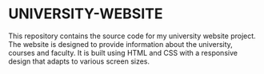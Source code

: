 # UNIVERSITY-WEBSITE
This repository contains the source code for my university website project. The website is designed to provide information about the university, courses and faculty. It is built using HTML and CSS with a responsive design that adapts to various screen sizes.
